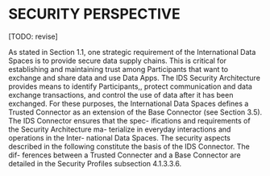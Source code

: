 # SECURITY PERSPECTIVE

[TODO: revise]

As stated in Section 1.1, one strategic requirement of the
International Data Spaces is to provide secure data supply
chains. This is critical for establishing and maintaining trust
among Participants that want to exchange and share data
and use Data Apps. The IDS Security Architecture provides
means to identify Participants,, protect communication and
data exchange transactions, and control the use of data after
it has been exchanged.
For these purposes, the International Data Spaces defines
a Trusted Connector as an extension of the Base Connector
(see Section 3.5). The IDS Connector ensures that the spec-
ifications and requirements of the Security Architecture ma-
terialize in everyday interactions and operations in the Inter-
national Data Spaces. The security aspects described in the
following constitute the basis of the IDS Connector. The dif-
ferences between a Trusted Connecter and a Base Connector
are detailed in the Security Profiles subsection 4.1.3.3.6.

